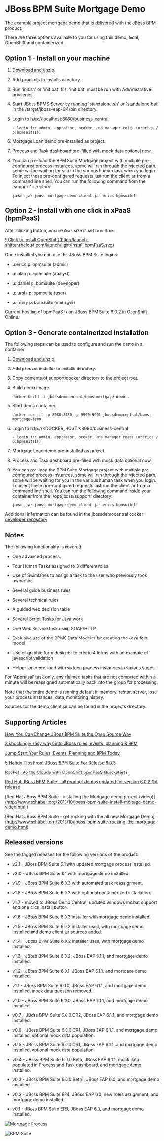 JBoss BPM Suite Mortgage Demo 
=============================
The example project mortgage demo that is delivered with the JBoss BPM product.

There are three options available to you for using this demo; local, OpenShift and containerized.


Option 1 - Install on your machine
----------------------------------
1. [Download and unzip.](https://github.com/jbossdemocentral/bpms-mortgage-demo/archive/master.zip)

2. Add products to installs directory.

3. Run 'init.sh' or 'init.bat' file. 'init.bat' must be run with Administrative privileges. 

4. Start JBoss BPMS Server by running 'standalone.sh' or 'standalone.bat' in the <path-to-project>/target/jboss-eap-6.4/bin directory.

5. Login to http://localhost:8080/business-central  

    ```
    - login for admin, appraisor, broker, and manager roles (u:erics / p:bpmsuite1!)
    ```

6. Mortgage Loan demo pre-installed as project.

7. Process and Task dashboard pre-filled with mock data optional now. 

8. You can pre-load the BPM Suite Mortgage project with multiple pre-configured process instances, some will run through the
rejected path, some will be waiting for you in the various human task when you login. To inject these pre-configured
requests just run the client jar from a command line shell. You can run the following command from the 'support' directory:

    ```
   java -jar jboss-mortgage-demo-client.jar erics bpmsuite1!
    ```


Option 2 - Install with one click in xPaaS (bpmPaaS)
----------------------------------------------------
After clicking button, ensure `Gear` size is set to `medium`:

[![Click to install OpenShift](http://launch-shifter.rhcloud.com/launch/light/Install bpmPaaS.svg)](https://openshift.redhat.com/app/console/application_type/custom?&cartridges[]=https://raw.githubusercontent.com/jbossdemocentral/cartridge-bpmPaaS-mortgage-demo/master/metadata/manifest.yml&name=bpmpaasmortgage&gear_profile=medium&initial_git_url=)

Once installed you can use the JBoss BPM Suite logins: 

   * u:erics   p: bpmsuite  (admin)

   * u: alan   p: bpmsuite  (analyst)

   * u: daniel p: bpmsuite (developer)

   * u: ursla  p: bpmsuite (user)

   * u: mary   p: bpmsuite (manager)

Current hosting of bpmPaaS is on JBoss BPM Suite 6.0.2 in OpenShift Online.


Option 3 - Generate containerized installation
----------------------------------------------
The following steps can be used to configure and run the demo in a container

1. [Download and unzip.](https://github.com/jbossdemocentral/bpms-mortgage-demo/archive/master.zip)

2. Add product installer to installs directory.

3. Copy contents of support/docker directory to the project root.

4. Build demo image.

	```
	docker build -t jbossdemocentral/bpms-mortgage-demo .
	```
5. Start demo container.

	```
	docker run -it -p 8080:8080 -p 9990:9990 jbossdemocentral/bpms-mortgage-demo
	```
6. Login to http://&lt;DOCKER_HOST&gt;:8080/business-central  

    ```
    - login for admin, appraisor, broker, and manager roles (u:erics / p:bpmsuite1!)
    ```

7. Mortgage Loan demo pre-installed as project.

8. Process and Task dashboard pre-filled with mock data optional now. 

9. You can pre-load the BPM Suite Mortgage project with multiple pre-configured process instances, some will run through the
rejected path, some will be waiting for you in the various human task when you login. To inject these pre-configured
requests just run the client jar from a command line shell. You can run the following command inside your container from the '/opt/jboss/support' directory:

    ```
   java -jar jboss-mortgage-demo-client.jar erics bpmsuite1!
    ```

Additional information can be found in the jbossdemocentral docker [developer repository](https://github.com/jbossdemocentral/docker-developer)


Notes
-----
The following functionality is covered:

- One advanced process.

- Four Human Tasks assigned to 3 different roles

- Use of Swimlanes to assign a task to the user who previously took ownership

- Several guide business rules

- Several technical rules

- A guided web decision table

- Several Script Tasks for Java work

- One Web Service task using SOAP/HTTP

- Exclusive use of the BPMS Data Modeler for creating the Java fact model

- Use of graphic form designer to create 4 forms with an example of javascript validation

- Helper jar to pre-load with sixteen process instances in various states.

For 'Appraisal' task only, any claimed tasks that are not competed within a minute will be reassigned automatically back into the group for processing.

Note that the entire demo is running default in memory, restart server, lose your process instances, data, monitoring history.

Sources for the demo client jar can be found in the projects directory.


Supporting Articles
-------------------
[How You Can Change JBoss BPM Suite the Open Source Way](http://www.schabell.org/2015/08/howto-change-jboss-bpms-opensource-way.html)

[3 shockingly easy ways into JBoss rules, events, planning & BPM](http://www.schabell.org/2015/01/3-shockingly-easy-ways-into-jboss-brms-bpmsuite.html)

[Jump Start Your Rules, Events, Planning and BPM Today](http://www.schabell.org/2014/12/jump-start-rules-events-planning-bpm-today.html)

[5 Handy Tips From JBoss BPM Suite For Release 6.0.3](http://www.schabell.org/2014/10/5-handy-tips-from-jboss-bpmsuite-release-603.html)

[Rocket into the Clouds with OpenShift bpmPaaS Quickstarts](http://www.schabell.org/2014/10/red-hat-openshift-bpmpaas-automated-demo-projects-updated.html)

[Red Hat JBoss BPM Suite - all product demos updated for version 6.0.2.GA release](http://www.schabell.org/2014/07/redhat-jboss-bpmsuite-product-demos-6.0.2-updated.html)

[Red Hat JBoss BPM Suite - installing the Mortgage demo project (video)] (http://www.schabell.org/2013/10/jboss-bpm-suite-install-mortage-demo-video.html)

[Red Hat JBoss BPM Suite - get rocking with the all new Mortgage Demo] (http://www.schabell.org/2013/10/jboss-bpm-suite-rocking-the-mortgage-demo.html)


Released versions
-----------------
See the tagged releases for the following versions of the product:

- v2.1 - JBoss BPM Suite 6.1 with updated mortgage process installed.

- v2.0 - JBoss BPM Suite 6.1 with mortgage demo installed.

- v1.9 - JBoss BPM Suite 6.0.3 with automated task reassignment.

- v1.8 - JBoss BPM Suite 6.0.3 with optional containerized installation.

- v1.7 - moved to JBoss Demo Central, updated windows init.bat support and one click install button.
 
- v1.6 - JBoss BPM Suite 6.0.3 installer with mortgage demo installed.

- v1.5 - JBoss BPM Suite 6.0.2 installer used, with mortgage demo installed and demo client jar sources added.

- v1.4 - JBoss BPM Suite 6.0.2 installer used, with mortgage demo installed.

- v1.3 - JBoss BPM Suite 6.0.2, JBoss EAP 6.1.1, and mortgage demo installed.

- v1.2 - JBoss BPM Suite 6.0.1, JBoss EAP 6.1.1, and mortgage demo installed.

- v1.1 - JBoss BPM Suite 6.0.0, JBoss EAP 6.1.1, and mortgage demo installed, mock data question removed.

- v1.0 - JBoss BPM Suite 6.0.0, JBoss EAP 6.1.1, and mortgage demo installed.

- v0.7 - JBoss BPM Suite 6.0.0.CR2, JBoss EAP 6.1.1, and mortgage demo installed.

- v0.6 - JBoss BPM Suite 6.0.0.CR1, JBoss EAP 6.1.1, and mortgage demo installed, optional mock data population.

- v0.5 - JBoss BPM Suite 6.0.0.CR1, JBoss EAP 6.1.1, and mortgage demo installed, optional mock data population.

- v0.4 - JBoss BPM Suite 6.0.0.Beta, JBoss EAP 6.1.1, mock data populated in Process and Task dashboard, and mortgage demo installed.

- v0.3 - JBoss BPM Suite 6.0.0.Beta1, JBoss EAP 6.0, and mortgage demo installed.

- v0.2 - JBoss BPM Suite ER4, JBoss EAP 6.0, new roles assignment, and mortgage demo installed.

- v0.1 - JBoss BPM Suite ER3, JBoss EAP 6.0, and mortgage demo installed.


![Mortgage Process](https://raw.githubusercontent.com/jbossdemocentral/bpms-mortgage-demo/master/docs/demo-images/mortgage-process.png)

![BPM Suite](https://raw.githubusercontent.com/jbossdemocentral/bpms-mortgage-demo/master/docs/demo-images/bpmsuite.png)

